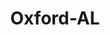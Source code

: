 ---
title: Oxford-AL
slug: oxford-al
f_state:
- cms/state/alabama.md
f_locations:
- cms/payday-loan/advance-america-1150.md
- cms/payday-loan/advance-america-1151.md
- cms/payday-loan/cash-connection-6835.md
- cms/payday-loan/cash-connection-6836.md
- cms/payday-loan/check-go-9702.md
- cms/payday-loan/check-into-cash-inc-13035.md
- cms/payday-loan/money-mart-llc-21571.md
- cms/payday-loan/money-mart-llc-21572.md
- cms/payday-loan/money-mart-llc-21573.md
- cms/payday-loan/mr-money-check-cashing-22140.md
- cms/payday-loan/mr-money-pawn-check-cashing-22149.md
- cms/payday-loan/quick-cash-store-25222.md
- cms/payday-loan/title-cash-27731.md
updated-on: '2024-05-30T13:41:28.615Z'
created-on: '2024-05-30T13:41:28.615Z'
published-on: '2024-05-30T13:54:32.469Z'
f_city: Oxford
layout: '[city].html'
tags: city
---